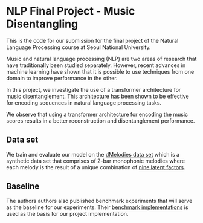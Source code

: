 # NLP Final Project - Music Disentangling

This is the code for our submission for the final project of the Natural Language Processing course at Seoul National University.

Music and natural language processing (NLP) are two areas of research that have traditionally been studied separately. However, recent advances in machine learning have shown that it is possible to use techniques from one domain to improve performance in the other.

In this project, we investigate the use of a transformer architecture for music disentanglement. This architecture has been shown to be effective for encoding sequences in natural language processing tasks.

We observe that using a transformer architecture for encoding the music scores results in a better reconstruction and disentanglement performance.

## Data set

We train and evaluate our model on the [dMelodies data set](https://github.com/ashispati/dmelodies_dataset) which is a synthetic data set that comprises of 2-bar monophonic melodies where each melody is the result of a unique combination of [nine latent factors](https://github.com/ashispati/dmelodies_dataset#factors-of-variation).

## Baseline

The authors authors also published benchmark experiments that will serve as the baseline for our experiments. Their [benchmark implementations](https://github.com/ashispati/dmelodies_benchmarking) is used as the basis for our project implementation.
